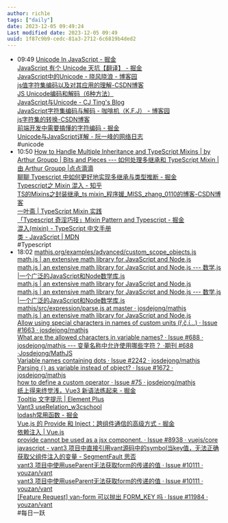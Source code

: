 ```yaml
---
author: rich1e
tags: ["daily"]
date: 2023-12-05 09:49:24
Last modified date: 2023-12-05 09:49
uuid: 1f87c9b9-cedc-81a3-2712-6c6819b4ded2
---
```


- 09:49 [Unicode In JavaScript - 掘金](https://juejin.cn/post/6844904066221359111)<br>[JavaScript 有个 Unicode 天坑【翻译】 - 掘金](https://juejin.cn/post/7190053929395159077#heading-12)<br>[JavaScript中的Unicode - 晓风晓浪 - 博客园](https://www.cnblogs.com/web-666/p/17639545.html)<br>[js值字符集编码以及对其应用的理解-CSDN博客](https://blog.csdn.net/u013289746/article/details/69445158)<br>[JS Unicode编码和解码（6种方法）](https://c.biancheng.net/view/5602.html)<br>[JavaScript与Unicode - CJ Ting's Blog](https://cjting.me/web2.0/js-and-unicode/)<br>[JavaScript字符集编码与解码 - 咖啡机（K.F.J） - 博客园](https://www.cnblogs.com/strick/p/6349958.html)<br>[js字符集的转换-CSDN博客](https://blog.csdn.net/weixin_44283432/article/details/108091864)<br>[前端开发中需要搞懂的字符编码 - 掘金](https://juejin.cn/post/7091841168274620447#heading-15)<br>[Unicode与JavaScript详解 - 阮一峰的网络日志](https://www.ruanyifeng.com/blog/2014/12/unicode.html)<br>#unicode
- 10:50 [How to Handle Multiple Inheritance and TypeScript Mixins | by Arthur Groupp | Bits and Pieces --- 如何处理多继承和 TypeScript Mixin |由 Arthur Groupp |点点滴滴](https://blog.bitsrc.io/multiple-inheritance-or-typescript-mixins-10076c4f136a)<br>[聊聊 Typescript 中如何更好地实现多继承与类型推断 - 掘金](https://juejin.cn/post/7001720162164408327)<br>[Typescript之 Mixin 混入 - 知乎](https://zhuanlan.zhihu.com/p/53648600)<br>[TS的Mixins之封装继承_ts mixin_程序媛_MISS_zhang_0110的博客-CSDN博客](https://blog.csdn.net/MISS_zhang_0110/article/details/122438089)<br>[一叶斋 | TypeScript Mixin 实践](https://xieguanglei.github.io/blog/post/typescript-mixin-pratice.html)<br>[「Typescript 奇淫巧技」Mixin Pattern and Typescript - 掘金](https://juejin.cn/post/7050071058581291044)<br>[混入(mixin) - TypeScript 中文手册](https://typescript.bootcss.com/mixins.html)<br>[类 - JavaScript | MDN](https://developer.mozilla.org/zh-CN/docs/Web/JavaScript/Reference/Classes#species)<br>#Typescript
- 18:02 [mathjs.org/examples/advanced/custom_scope_objects.js](https://mathjs.org/examples/advanced/custom_scope_objects.js)<br>[math.js | an extensive math library for JavaScript and Node.js](https://mathjs.org/docs/expressions/parsing.html)<br>[math.js | an extensive math library for JavaScript and Node.js --- 数学.js |一个广泛的JavaScript和Node数学库.js](https://mathjs.org/docs/expressions/expression_trees.html)<br>[math.js | an extensive math library for JavaScript and Node.js](https://mathjs.org/docs/expressions/customization.html#custom-argument-parsing)<br>[math.js | an extensive math library for JavaScript and Node.js --- 数学.js |一个广泛的JavaScript和Node数学库.js](https://mathjs.org/docs/expressions/syntax.html#constants-and-variables)<br>[mathjs/src/expression/parse.js at master · josdejong/mathjs](https://github.com/josdejong/mathjs/blob/master/src/expression/parse.js)<br>[math.js | an extensive math library for JavaScript and Node.js](https://mathjs.org/docs/expressions/syntax.html#constants-and-variables)<br>[Allow using special characters in names of custom units (ř,č,í...) · Issue #1663 · josdejong/mathjs](https://github.com/josdejong/mathjs/issues/1663)<br>[What are the allowed characters in variable names? · Issue #688 · josdejong/mathjs --- 变量名称中允许使用哪些字符？ ·期刊 #688 ·Josdejong/MathJS](https://github.com/josdejong/mathjs/issues?q=isAlpha)<br>[Variable names containing dots · Issue #2242 · josdejong/mathjs](https://github.com/josdejong/mathjs/issues/2242)<br>[Parsing `{}` as variable instead of object? · Issue #1672 · josdejong/mathjs](https://github.com/josdejong/mathjs/issues/1672)<br>[how to define a custom operator · Issue #75 · josdejong/mathjs](https://github.com/josdejong/mathjs/issues/75)<br>[纸上得来终觉浅，Vue3 新语法练起来 - 掘金](https://juejin.cn/post/7304706387644923939?utm_source=gold_browser_extension#heading-1)<br>[Tooltip 文字提示 | Element Plus](https://element-plus.org/zh-CN/component/tooltip.html#%E4%B8%BB%E9%A2%98)<br>[Vant3 useRelation_w3cschool](https://www.w3cschool.cn/vant3/userelation.html)<br>[lodash常用函数 - 掘金](https://juejin.cn/post/6914676346404732936#heading-17)<br>[Vue.js 的 Provide 和 Inject：跨组件通信的高级方式 - 掘金](https://juejin.cn/post/7294168961535524874)<br>[依赖注入 | Vue.js](https://cn.vuejs.org/guide/components/provide-inject.html#working-with-reactivity)<br>[provide cannot be used as a jsx component. · Issue #8938 · vuejs/core](https://github.com/vuejs/core/issues/8938)<br>[javascript - vant3 项目中直接引用vant源码中的symbol当key值，无法正确获取父组件注入的变量 - SegmentFault 思否](https://segmentfault.com/q/1010000040062307)<br>[vant3 项目中使用useParent无法获取form的传递的值 · Issue #10111 · youzan/vant](https://github.com/youzan/vant/issues/10111)<br>[vant3 项目中使用useParent无法获取form的传递的值 · Issue #10111 · youzan/vant](https://github.com/youzan/vant/issues/10111)<br>[[Feature Request] van-form 可以抛出 FORM_KEY 吗 · Issue #11984 · youzan/vant](https://github.com/youzan/vant/issues/11984)<br>#每日一跃